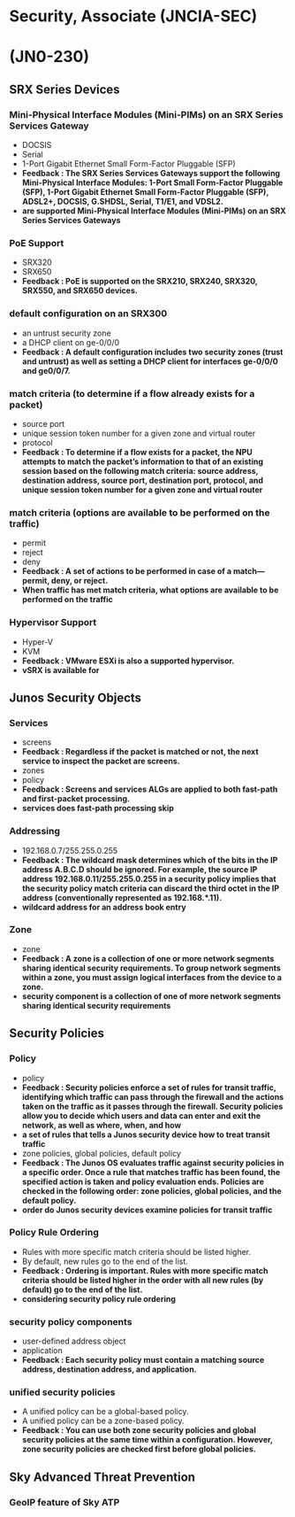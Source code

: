 # Security, Associate (JNCIA-SEC)
# (JN0-230)


## SRX Series Devices

### Mini-Physical Interface Modules (Mini-PIMs) on an SRX Series Services Gateway
+ DOCSIS
+ Serial
+ 1-Port Gigabit Ethernet Small Form-Factor Pluggable (SFP)
+ **Feedback : The SRX Series Services Gateways support the following Mini-Physical Interface Modules: 1-Port Small Form-Factor Pluggable (SFP), 1-Port Gigabit Ethernet Small Form-Factor Pluggable (SFP), ADSL2+, DOCSIS, G.SHDSL, Serial, T1/E1, and VDSL2.**
+ **are supported Mini-Physical Interface Modules (Mini-PIMs) on an SRX Series Services Gateways**

### PoE Support
+ SRX320
+ SRX650
+ **Feedback : PoE is supported on the SRX210, SRX240, SRX320, SRX550, and SRX650 devices.**

### default configuration on an SRX300
+ an untrust security zone
+ a DHCP client on ge-0/0/0
+ **Feedback : A default configuration includes two security zones (trust and untrust) as well as setting a DHCP client for interfaces ge-0/0/0 and ge0/0/7.**

### match criteria (to determine if a flow already exists for a packet)
+ source port
+ unique session token number for a given zone and virtual router
+ protocol
+ **Feedback : To determine if a flow exists for a packet, the NPU attempts to match the packet’s information to that of an existing session based on the following match criteria: source address, destination address, source port, destination port, protocol, and unique session token number for a given zone and virtual router**

### match criteria (options are available to be performed on the traffic)
+ permit
+ reject
+ deny
+ **Feedback : A set of actions to be performed in case of a match—permit, deny, or reject.**
+ **When traffic has met match criteria, what options are available to be performed on the traffic**

### Hypervisor Support
+ Hyper-V
+ KVM
+ **Feedback : VMware ESXi is also a supported hypervisor.**
+ **vSRX is available for**

## Junos Security Objects

### Services
+ screens
+ **Feedback : Regardless if the packet is matched or not, the next service to inspect the packet are screens.**
+ zones
+ policy
+ **Feedback : Screens and services ALGs are applied to both fast-path and first-packet processing.**
+ **services does fast-path processing skip**

### Addressing
+ 192.168.0.7/255.255.0.255
+ **Feedback : The wildcard mask determines which of the bits in the IP address A.B.C.D should be ignored. For example, the source IP address 192.168.0.11/255.255.0.255 in a security policy implies that the security policy match criteria can discard the third octet in the IP address (conventionally represented as 192.168.*.11).**
+ **wildcard address for an address book entry**

### Zone
+ zone
+ **Feedback : A zone is a collection of one or more network segments sharing identical security requirements. To group network segments within a zone, you must assign logical interfaces from the device to a zone.**
+ **security component is a collection of one of more network segments sharing identical security requirements**

## Security Policies

### Policy
+ policy
+ **Feedback : Security policies enforce a set of rules for transit traffic, identifying which traffic can pass through the firewall and the actions taken on the traffic as it passes through the firewall. Security policies allow you to decide which users and data can enter and exit the network, as well as where, when, and how**
+ **a set of rules that tells a Junos security device how to treat transit traffic**
+ zone policies, global policies, default policy
+ **Feedback : The Junos OS evaluates traffic against security policies in a specific order. Once a rule that matches traffic has been found, the specified action is taken and policy evaluation ends. Policies are checked in the following order: zone policies, global policies, and the default policy.**
+ **order do Junos security devices examine policies for transit traffic**

### Policy Rule Ordering
+ Rules with more specific match criteria should be listed higher.
+ By default, new rules go to the end of the list.
+ **Feedback : Ordering is important. Rules with more specific match criteria should be listed higher in the order with all new rules (by default) go to the end of the list.**
+ **considering security policy rule ordering**

### security policy components
+ user-defined address object
+ application
+ **Feedback : Each security policy must contain a matching source address, destination address, and application.**

### unified security policies
+ A unified policy can be a global-based policy.
+ A unified policy can be a zone-based policy.
+ **Feedback : You can use both zone security policies and global security policies at the same time within a configuration. However, zone security policies are checked first before global policies.**


## Sky Advanced Threat Prevention

### GeoIP feature of Sky ATP

